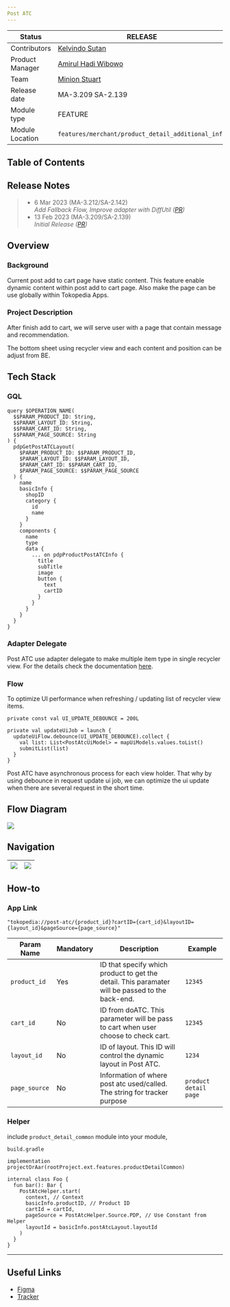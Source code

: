 ```yaml
---
Post ATC
---
```


| **Status** | <!--start status:GREEN-->RELEASE<!--end status--> |
| --- | --- |
| Contributors | [Kelvindo Sutan](https://tokopedia.atlassian.net/wiki/people/5ff2a8fe44065f013f93507c?ref=confluence)  |
| Product Manager | [Amirul Hadi Wibowo](https://tokopedia.atlassian.net/wiki/people/60bdafb9dae567006894003a?ref=confluence)  |
| Team | [Minion Stuart](https://tokopedia.atlassian.net/people/team/eeba862a-bd9d-472c-b901-415b15b1a37e) |
| Release date | <!--start status:GREY-->MA-3.209<!--end status--> <!--start status:GREY-->SA-2.139<!--end status-->  |
| Module type | <!--start status:PURPLE-->FEATURE<!--end status--> |
| Module Location | `features/merchant/product_detail_additional_info` |

## Table of Contents

<!--toc-->

## Release Notes

> - 6 Mar 2023 (MA-3.212/SA-2.142)\
> *Add Fallback Flow, Improve adapter with DiffUtil (*[*PR*](https://github.com/tokopedia/android-tokopedia-core/pull/32026)*)*
> - 13 Feb 2023 (MA-3.209/SA-2.139)\
> *Initial Release (*[*PR*](https://github.com/tokopedia/android-tokopedia-core/pull/31627)*)*

## Overview

### Background

Current post add to cart page have static content. This feature enable dynamic content within post add to cart page. Also make the page can be use globally within Tokopedia Apps.

### Project Description

After finish add to cart, we will serve user with a page that contain message and recommendation.

The bottom sheet using recycler view and each content and position can be adjust from BE.

## Tech Stack

### GQL



```
query $OPERATION_NAME(
  $$PARAM_PRODUCT_ID: String,
  $$PARAM_LAYOUT_ID: String,
  $$PARAM_CART_ID: String,
  $$PARAM_PAGE_SOURCE: String
) {
  pdpGetPostATCLayout(
    $PARAM_PRODUCT_ID: $$PARAM_PRODUCT_ID,
    $PARAM_LAYOUT_ID: $$PARAM_LAYOUT_ID,
    $PARAM_CART_ID: $$PARAM_CART_ID,
    $PARAM_PAGE_SOURCE: $$PARAM_PAGE_SOURCE
  ) {
    name
    basicInfo {
      shopID
      category {
        id
        name
      }
    }
    components {
      name
      type
      data {
        ... on pdpProductPostATCInfo {
          title
          subTitle
          image
          button {
            text
            cartID
          }
        }
      }
    }
  }
}
```

### Adapter Delegate

Post ATC use adapter delegate to make multiple item type in single recycler view. For the details check the documentation [here](https://docs.google.com/presentation/d/1Ay6sIyBK1MBdW-C2s1jm1G5a7ywXPQTM00HxWAiuGMg/edit#slide=id.g63f3db931c_0_66).

### Flow

To optimize UI performance when refreshing / updating list of recycler view items.



```
private const val UI_UPDATE_DEBOUNCE = 200L

private val updateUiJob = launch {
  updateUiFlow.debounce(UI_UPDATE_DEBOUNCE).collect {
    val list: List<PostAtcUiModel> = mapUiModels.values.toList()
    submitList(list)
  }
}
```

Post ATC have asynchronous process for each view holder. That why by using debounce in request update ui job, we can optimize the ui update when there are several request in the short time.

## Flow Diagram

![](http://docs-android.tokopedia.net/images/docs/features/post_atc_flow_diagram.png)

## Navigation



| ![](http://docs-android.tokopedia.net/images/docs/features/post_atc_navigation_1.png)<br/> | ![](http://docs-android.tokopedia.net/images/docs/features/post_atc_navigation_2.png)<br/> |
|-----------------------------------------|-----------------------------------------|

## How-to

### App Link



```
"tokopedia://post-atc/{product_id}?cartID={cart_id}&layoutID={layout_id}&pageSource={page_source}"
```



| **Param Name** | **Mandatory** | **Description** | **Example** |
| --- | --- | --- | --- |
| `product_id` | Yes | ID that specify which product to get the detail. This paramater will be passed to the back-end. | `12345` |
| `cart_id` | No | ID from doATC. This parameter will be pass to cart when user choose to check cart. | `12345` |
| `layout_id` | No | ID of layout. This ID will control the dynamic layout in Post ATC. | `1234` |
| `page_source` | No | Information of where post atc used/called. The string for tracker purpose | `product detail page` |

### Helper

include `product_detail_common` module into your module,

`build.gradle`



```
implementation projectOrAar(rootProject.ext.features.productDetailCommon)
```



```
internal class Foo {
  fun bar(): Bar {
    PostAtcHelper.start(
      context, // Context
      basicInfo.productID, // Product ID
      cartId = cartId,
      pageSource = PostAtcHelper.Source.PDP, // Use Constant from Helper
      layoutId = basicInfo.postAtcLayout.layoutId
    )
  }
}
```



---

## Useful Links

- [Figma](https://www.figma.com/file/50NBvyL7Paanp3vR8jVqM1/Post-ATC?node-id=278%3A62730&t=Z2n7EvKCVupWB1kb-0)
- [Tracker](https://mynakama.tokopedia.com/datatracker/requestdetail/view/3711)

